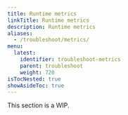 ```yaml
---
title: Runtime metrics
linkTitle: Runtime metrics
description: Runtime metrics
aliases:
  - /troubleshoot/metrics/
menu:
  latest:
    identifier: troubleshoot-metrics
    parent: troubleshoot
    weight: 720
isTocNested: true
showAsideToc: true
---
```


This section is a WIP.

<!-- WIP

## Metrics through YW

## Metrics without YW

## How to use Prometheus

## Relevant metrics
-->
